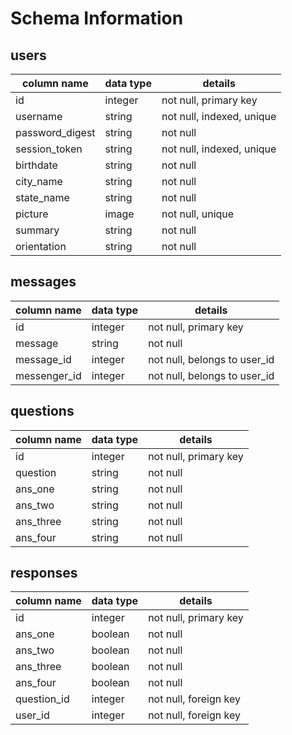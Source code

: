 # Schema Information

## users
column name     | data type | details
----------------|-----------|-----------------------
id              | integer   | not null, primary key
username        | string    | not null, indexed, unique
password_digest | string    | not null
session_token   | string    | not null, indexed, unique
birthdate       | string    | not null
city_name       | string    | not null
state_name      | string    | not null
picture         | image     | not null, unique
summary         | string    | not null
orientation     | string    | not null

## messages
column name     | data type | details
----------------|-----------|-----------------------
id              | integer   | not null, primary key
message         | string    | not null
message_id      | integer   | not null, belongs to user_id
messenger_id    | integer   | not null, belongs to user_id

## questions
column name     | data type | details
----------------|-----------|-----------------------
id              | integer   | not null, primary key
question        | string    | not null
ans_one         | string    | not null
ans_two         | string    | not null
ans_three       | string    | not null
ans_four        | string    | not null

## responses
column name     | data type | details
----------------|-----------|-----------------------
id              | integer   | not null, primary key
ans_one         | boolean   | not null
ans_two         | boolean   | not null
ans_three       | boolean   | not null
ans_four        | boolean   | not null
question_id     | integer   | not null, foreign key
user_id         | integer   | not null, foreign key
